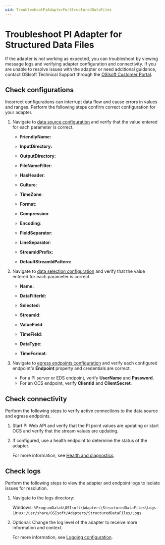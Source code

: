 ```yaml
---
uid: TroubleshootPiAdapterForStructuredDataFiles
---
```


# Troubleshoot PI Adapter for Structured Data Files

If the adapter is not working as expected, you can troubleshoot by viewing message logs and verifying adapter configuration and connectivity. If you are unable to resolve issues with the adapter or need additional guidance, contact OSIsoft Technical Support through the [OSIsoft Customer Portal](https://my.osisoft.com/).

## Check configurations

Incorrect configurations can interrupt data flow and cause errors in values and ranges. Perform the following steps confirm correct configuration for your adapter.

1. Navigate to [data source configuration](xref:PIAdapterForSDFDataSourceConfiguration) and verify that the value entered for each parameter is correct.

    <!-- Mark Bishop 4/22: Requesting SME assistance on:

    1. Which parameters to check when troubleshooting. We should omit any parameters on this last won't "break" data collection.
    2. For parameters that will "break" data collection, list how the misconfigured value affects data collection. Examples from Modbus:

        * DeviceId - The referenced device exists in the data source configuration.

            A non-existent or incorrect DeviceId causes the adapter to not find the data source device.

        * UnitId - The correct UnitId number is referenced.

            An incorrect UnitId number can cause the adapter to request data from a different or non-existent device.

    -->

    * **FriendlyName:**

        <!-- SWAG: Omit parameter -->

    * **InputDirectory:**

        <!-- SWAG: The input directory containing structured data files is valid. -->

    * **OutputDirectory:**

        <!-- SWAG: The output directory for processed structured data files is valid. -->

    * **FileNameFilter**:

        <!-- SWAG: The pattern value matches files intended for processing. If the value is intended, the adapter will not process the correct files. -->

    * **HasHeader**:

        <!-- SWAG: If processing CSV files that include a header line, verify that this parameter is set to `true`. -->

    * **Culture**:

        <!-- SWAG: Verify that the intended culture is set. -->

    * **TimeZone**:

        <!-- SWAG: Verify that the intended timezone is set. -->

    * **Format**:

        <!-- SWAG:  Verify that the value matches the file type for processing. -->

    * **Compression**:

        <!-- SWAG: If processing files that are compressed, verify that the value is set to correct format. -->

    * **Encoding**:

        <!-- SWAG: Verify that the value is set to the correct encoding. -->

    * **FieldSeparator**:

        <!-- SWAG: If processing CSV files, verify that the correct delineation character is set. -->

    * **LineSeparator**:

        <!-- SWAG: If processing CSV files, verify that the correct character for separating lines is set. -->

    * **StreamIdPrefix:**

        <!-- SWAG: Omit parameter -->

    * **DefaultStreamIdPattern:**

        <!-- SWAG: Omit parameter -->


2. Navigate to [data selection configuration](xref:PIAdapterForSDFDataSelectionConfiguration) and verify that the value entered for each parameter is correct.

    <!-- Mark Bishop 4/22: Requesting SME assistance on:

    1. Which parameters to check when troubleshooting. We should omit any parameters on this last won't "break" data collection. 
    2. For parameters that will "break" data collection, list how the misconfigured value affects data collection. Examples from Modbus:

        * DeviceId - The referenced device exists in the data source configuration.

            A non-existent or incorrect DeviceId causes the adapter to not find the data source device.

        * UnitId - The correct UnitId number is referenced.

            An incorrect UnitId number can cause the adapter to request data from a different or non-existent device.

    -->

    * **Name:**

        <!-- SWAG: omit parameter -->

    * **DataFilterId:**

        <!-- SWAG: omit parameter -->

    * **Selected:**

        <!-- SWAG: omit parameter -->

    * **StreamId:**

        <!-- SWAG: omit parameter -->

    * **ValueField**:

        <!-- SWAG: The JSONPath, XPath, or CSV expression is valid. With an invalid expression, the adapter cannot extract a data value. -->

    * **TimeField**:

        <!-- SWAG: The JSONPath, XPath, or CSV expression is valid. With an invalid expression, the adapter cannot extract a timestamp. -->

    * **DataType**:

        <!-- SWAG: The correct data type is referenced. An incorrect data type causes data conversion to fail. -->

    * **TimeFormat**:

        <!-- SWAG: The correct time format is referenced. A time format that does not match the value from **TimeField** means that the adapter cannot convert the timestamp.<br/><br/> -->


3. Navigate to [egress endpoints configuration](xref:EgressEndpointsConfiguration) and verify each configured endpoint's **Endpoint** property and credentials are correct.

    * For a PI server or EDS endpoint, verify **UserName** and **Password**.
    * For an OCS endpoint, verify **ClientId** and **ClientSecret**.

## Check connectivity

Perform the following steps to verify active connections to the data source and egress endpoints.

1. Start PI Web API and verify that the PI point values are  updating or start OCS and verify that the stream values are updating.

2. If configured, use a health endpoint to determine the status of the adapter.

    For more information, see [Health and diagnostics](xref:HealthAndDiagnostics).

## Check logs

Perform the following steps to view the adapter and endpoint logs to isolate issues for resolution.

1. Navigate to the logs directory:

    Windows: `%ProgramData%\OSIsoft\Adapters\StructuredDataFiles\Logs`
    Linux: `/usr/share/OSIsoft/Adapters/StructuredDataFiles/Logs`

2. Optional: Change the log level of the adapter to receive more information and context.

    For more information, see [Logging configuration](xref:LoggingConfiguration).
